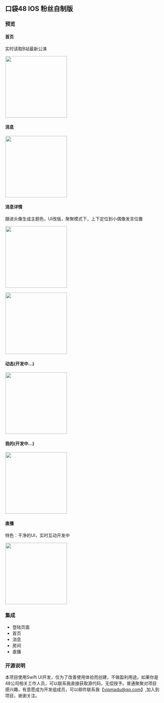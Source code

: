 ## 口袋48 IOS 粉丝自制版

### 预览


<div>
	<h4>首页</h4>
	<p>实时读取B站最新公演</p>
	<p><img style="border:1px #efefef solid;" src="https://raw.githubusercontent.com/zhazhahan/pocket/main/update2/2.png" width="200"></p>
</div>
<div>
	<h4>消息</h4>
	<p><img style="border:1px #efefef solid;" src="https://raw.githubusercontent.com/zhazhahan/pocket/main/update2/3.png" width="200"></p>
</div>
<div>
	<h4>消息详情</h4>
	<p>跟进头像生成主题色，UI改版，聚聚模式下，上下定位到小偶像发言位置</p>
	<p><img style="border:1px #efefef solid;" src="https://raw.githubusercontent.com/zhazhahan/pocket/main/update2/6.png" width="200"></p>
	<p><img style="border:1px #efefef solid;" src="https://raw.githubusercontent.com/zhazhahan/pocket/main/update2/7.png" width="200"></p>
</div>
<div>
	<h4>动态(开发中...)</h4>
	<p><img style="border:1px #efefef solid;" src="https://raw.githubusercontent.com/zhazhahan/pocket/main/update2/4.png" width="200"></p>
</div>
<div>
	<h4>我的(开发中...)</h4>
	<p><img style="border:1px #efefef solid;" src="https://raw.githubusercontent.com/zhazhahan/pocket/main/update2/5.png" width="200"></p>
</div>
<p>
	<h4>直播</h4>
	<p>特色：干净的UI，实时互动开发中</p>
	<p><img style="border:1px #efefef solid;" src="https://raw.githubusercontent.com/zhazhahan/pocket/main/update2/8.jpg" width="200"></p>
</p>






### 集成
* 登陆页面
* 首页
* 消息
* 房间
* 直播



### 开源说明
本项目使用Swift UI开发，仅为了改善使用体验而创建，不做盈利用途。如果你是48公司相关工作人员，可以联系我直接获取源代码，无偿授予。普通聚聚对项目感兴趣，有意愿成为开发组成员，可以邮件联系我【vipmadu@qq.com】,加入到项目，谢谢关注。
